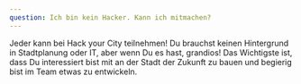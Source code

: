 ```yaml
---
question: Ich bin kein Hacker. Kann ich mitmachen?
---
```


Jeder kann bei Hack your City teilnehmen! Du brauchst keinen Hintergrund in Stadtplanung oder IT, aber wenn Du es hast, grandios! Das Wichtigste ist, dass Du interessiert bist mit an der Stadt der Zukunft zu bauen und begierig bist im Team etwas zu entwickeln.
